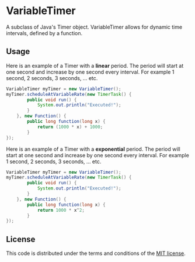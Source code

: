 # VariableTimer

A subclass of Java's Timer object. VariableTimer allows for dynamic time intervals, defined by a function.


## Usage

Here is an example of a Timer with a **linear** period. The period will start at one second and increase by one second every interval. For example 1 second, 2 seconds, 3 seconds, … etc.
```java
VariableTimer myTimer = new VariableTimer();
myTimer.scheduleAtVariableRate(new TimerTask() {
        public void run() {
            System.out.println("Executed!");
        }
    }, new Function() {
        public long function(long x) {
            return (1000 * x) + 1000;
        }
});
```

Here is an example of a Timer with a **exponential** period. The period will start at one second and increase by one second every interval. For example 1 second, 2 seconds, 3 seconds, … etc.
```java
VariableTimer myTimer = new VariableTimer();
myTimer.scheduleAtVariableRate(new TimerTask() {
        public void run() {
            System.out.println("Executed!");
        }
    }, new Function() {
        public long function(long x) {
            return 1000 * x^2;
        }
});
```

## License

This code is distributed under the terms and conditions of the [MIT license](LICENSE). 